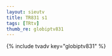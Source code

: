 ```yaml
--- 
layout: sieutv
title: TR831 s1
tags: [TRtv]
thumb_re: globiptv831
---
```

{% include tvadv key="globiptv831" %} 
